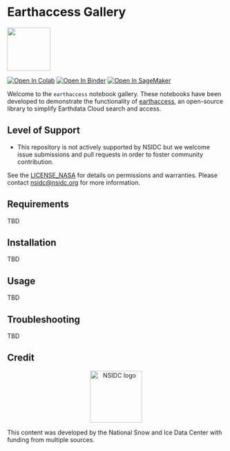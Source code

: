 # Earthaccess Gallery

<img src="https://user-images.githubusercontent.com/717735/263752096-d5af4c79-dd6f-47fb-9036-75202ad56650.png" width="100px!"/>

[![Open In Colab](https://colab.research.google.com/assets/colab-badge.svg)](https://colab.research.google.com/github/nsidc/earthaccess-gallery/blob/main/notebooks/getting-started.ipynb)
[![Open In Binder](https://mybinder.org/badge_logo.svg)](https://mybinder.org/v2/gh/nsidc/earthaccess-gallery/main?labpath=notebooks%2Fgetting-started.ipynb)
[![Open In SageMaker](https://studiolab.sagemaker.aws/studiolab.svg)](https://studiolab.sagemaker.aws/import/github/nsidc/earthaccess-gallery/blob/main/notebooks/getting-started.ipynb)

Welcome to the `earthaccess` notebook gallery. These notebooks have been developed to demonstrate the functionality of [earthaccess](https://github.com/nsidc/earthaccess), an open-source library to simplify Earthdata Cloud search and access. 

## Level of Support

* This repository is not actively supported by NSIDC but we welcome issue submissions and
  pull requests in order to foster community contribution.

See the [LICENSE_NASA](LICENSE) for details on permissions and warranties. Please contact
nsidc@nsidc.org for more information.


## Requirements

TBD


## Installation

TBD


## Usage

TBD


## Troubleshooting

TBD


## Credit

<p align="center">
  <img alt="NSIDC logo" src="https://nsidc.org/themes/custom/nsidc/logo.svg" width="120" />
</p>

This content was developed by the National Snow and Ice Data Center with funding from
multiple sources.
